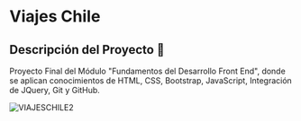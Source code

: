 # Viajes Chile

## Descripción del Proyecto :scroll:

Proyecto Final del Módulo "Fundamentos del Desarrollo Front End", donde se aplican conocimientos de HTML, CSS, Bootstrap, JavaScript, Integración de JQuery, Git y GitHub.


![VIAJESCHILE2](https://github.com/user-attachments/assets/e13da28a-a61e-4f2b-98bd-111d6c92fff8)
